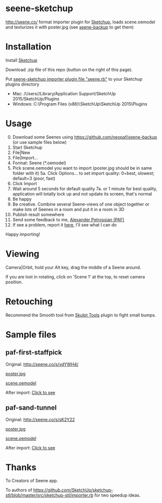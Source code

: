 # seene-sketchup
http://seene.co/ format importer plugin for [Sketchup](http://www.sketchup.com), loads scene.oemodel and texturizes it with poster.jpg  (see [seene-backup](https://github.com/neopaf/seene-backup) to get them)

# Installation

Install [Sketchup](http://www.sketchup.com)

Download .zip file of this repo (button on the right of this page).

Put [seene-sketchup importer plugin file "seene.rb"](seene.rb) to your Sketchup plugins directory
* Mac: /Users/<your user name>/Library/Application Support/SketchUp 2015/SketchUp/Plugins
* Windows: C:\Program Files (x86)\SketchUp\SketchUp 2015\Plugins

# Usage

0. Download some Seenes using https://github.com/neopaf/seene-backup (or use sample files below)
1. Start Sketchup
2. File|New
3. File|Import...
4. Format: Seene (*.oemodel)
5. Pick scene.oemodel you want to import (poster.jpg should be in same folder with it)
5a. Click Options... to set import quality: 0=best, slowest; default=3 (poor, fast)
6. Click Import
7. Wait around 5 seconds for default quality 
7a. or 1 minute for best quality, application will totally lock up and not update its screen, that's normal
8. Be happy
9. Be creative. Combine several Seene-views of one object together or make lots of Seenes in a room and put it in a room in 3D
10. Publish result somewhere
11. Send some feedback to me, [Alexander Petrossian (PAF)](mailto:alexander.petrossian+seene.rb@gmail.com)
12. If see a problem, report it [here](https://github.com/neopaf/seene-sketchup/issues), I'll see what I can do

Happy importing!

# Viewing

Camera|Orbit, hold your Alt key, drag the middle of a Seene around.

If you are lost in rotating, click on 'Scene 1' at the top, to reset camera position.

# Retouching

Recommend the Smooth tool from [Skulpt Tools](http://sketchucation.com/forums/viewtopic.php?t=20781) plugin to fight small bumps.

# Sample files

## paf-first-staffpick

Original: http://seene.co/s/vdYWH4/

[poster.jpg](samples/paf-first-staffpick/poster.jpg)

[scene.oemodel](samples/paf-first-staffpick/scene.oemodel)

After import: [Click to see](samples/paf-first-staffpick/sketchup_imported.png)

## paf-sand-tunnel

Original: http://seene.co/s/sK2Y22

[poster.jpg](samples/paf-sand-tunnel/poster.jpg)

[scene.oemodel](samples/paf-sand-tunnel/scene.oemodel)

After import: [Click to see](samples/paf-sand-tunnel/sketchup_imported.png)

# Thanks

To Creators of Seene app.

To authors of https://github.com/SketchUp/sketchup-stl/blob/master/src/sketchup-stl/importer.rb for two speedup ideas.

